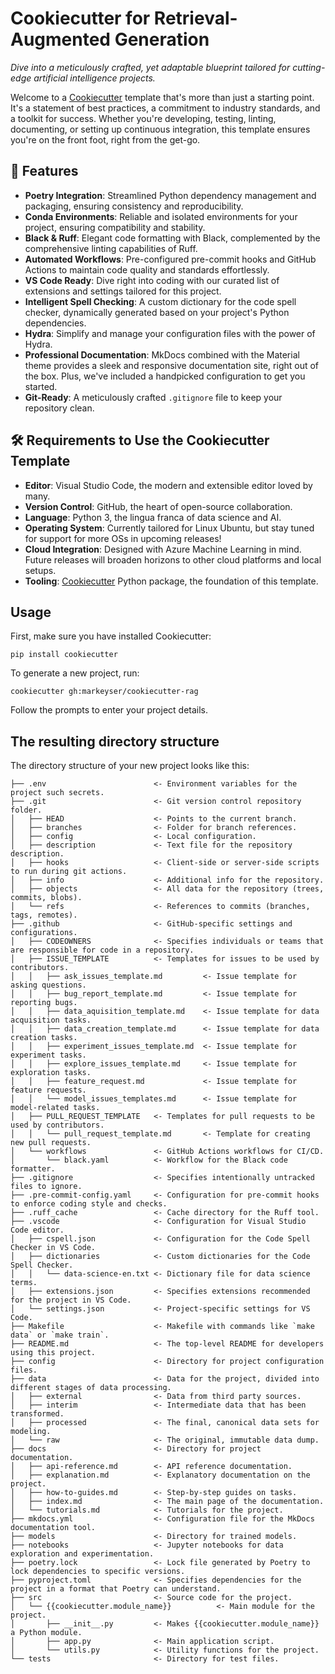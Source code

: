 # Cookiecutter for Retrieval-Augmented Generation

_Dive into a meticulously crafted, yet adaptable blueprint tailored for cutting-edge artificial intelligence projects._

Welcome to a [Cookiecutter](https://cookiecutter.readthedocs.io/en/latest/readme.html) template that's more than just a starting point. It's a statement of best practices, a commitment to industry standards, and a toolkit for success. Whether you're developing, testing, linting, documenting, or setting up continuous integration, this template ensures you're on the front foot, right from the get-go.

## 🌟 Features

- **Poetry Integration**: Streamlined Python dependency management and packaging, ensuring consistency and reproducibility.
- **Conda Environments**: Reliable and isolated environments for your project, ensuring compatibility and stability.
- **Black & Ruff**: Elegant code formatting with Black, complemented by the comprehensive linting capabilities of Ruff.
- **Automated Workflows**: Pre-configured pre-commit hooks and GitHub Actions to maintain code quality and standards effortlessly.
- **VS Code Ready**: Dive right into coding with our curated list of extensions and settings tailored for this project.
- **Intelligent Spell Checking**: A custom dictionary for the code spell checker, dynamically generated based on your project's Python dependencies.
- **Hydra**: Simplify and manage your configuration files with the power of Hydra.
- **Professional Documentation**: MkDocs combined with the Material theme provides a sleek and responsive documentation site, right out of the box. Plus, we've included a handpicked configuration to get you started.
- **Git-Ready**: A meticulously crafted `.gitignore` file to keep your repository clean.

## 🛠 Requirements to Use the Cookiecutter Template

- **Editor**: Visual Studio Code, the modern and extensible editor loved by many.
- **Version Control**: GitHub, the heart of open-source collaboration.
- **Language**: Python 3, the lingua franca of data science and AI.
- **Operating System**: Currently tailored for Linux Ubuntu, but stay tuned for support for more OSs in upcoming releases!
- **Cloud Integration**: Designed with Azure Machine Learning in mind. Future releases will broaden horizons to other cloud platforms and local setups.
- **Tooling**: [Cookiecutter](https://cookiecutter.readthedocs.io/en/latest/readme.html) Python package, the foundation of this template.

## Usage

First, make sure you have installed Cookiecutter:

```shell
pip install cookiecutter
```

To generate a new project, run:

```shell
cookiecutter gh:markeyser/cookiecutter-rag
```

Follow the prompts to enter your project details.

## The resulting directory structure

The directory structure of your new project looks like this:

```text
├── .env                        <- Environment variables for the project such secrets.
├── .git                        <- Git version control repository folder.
│   ├── HEAD                    <- Points to the current branch.
│   ├── branches                <- Folder for branch references.
│   ├── config                  <- Local configuration.
│   ├── description             <- Text file for the repository description.
│   ├── hooks                   <- Client-side or server-side scripts to run during git actions.
│   ├── info                    <- Additional info for the repository.
│   ├── objects                 <- All data for the repository (trees, commits, blobs).
│   └── refs                    <- References to commits (branches, tags, remotes).
├── .github                     <- GitHub-specific settings and configurations.
│   ├── CODEOWNERS              <- Specifies individuals or teams that are responsible for code in a repository.
│   ├── ISSUE_TEMPLATE          <- Templates for issues to be used by contributors.
│   │   ├── ask_issues_template.md         <- Issue template for asking questions.
│   │   ├── bug_report_template.md         <- Issue template for reporting bugs.
│   │   ├── data_aquisition_template.md    <- Issue template for data acquisition tasks.
│   │   ├── data_creation_template.md      <- Issue template for data creation tasks.
│   │   ├── experiment_issues_template.md  <- Issue template for experiment tasks.
│   │   ├── explore_issues_template.md     <- Issue template for exploration tasks.
│   │   ├── feature_request.md             <- Issue template for feature requests.
│   │   └── model_issues_templates.md      <- Issue template for model-related tasks.
│   ├── PULL_REQUEST_TEMPLATE   <- Templates for pull requests to be used by contributors.
│   │   └── pull_request_template.md       <- Template for creating new pull requests.
│   └── workflows               <- GitHub Actions workflows for CI/CD.
│       └── black.yaml          <- Workflow for the Black code formatter.
├── .gitignore                  <- Specifies intentionally untracked files to ignore.
├── .pre-commit-config.yaml     <- Configuration for pre-commit hooks to enforce coding style and checks.
├── .ruff_cache                 <- Cache directory for the Ruff tool.
├── .vscode                     <- Configuration for Visual Studio Code editor.
│   ├── cspell.json             <- Configuration for the Code Spell Checker in VS Code.
│   ├── dictionaries            <- Custom dictionaries for the Code Spell Checker.
│   │   └── data-science-en.txt <- Dictionary file for data science terms.
│   ├── extensions.json         <- Specifies extensions recommended for the project in VS Code.
│   └── settings.json           <- Project-specific settings for VS Code.
├── Makefile                    <- Makefile with commands like `make data` or `make train`.
├── README.md                   <- The top-level README for developers using this project.
├── config                      <- Directory for project configuration files.
├── data                        <- Data for the project, divided into different stages of data processing.
│   ├── external                <- Data from third party sources.
│   ├── interim                 <- Intermediate data that has been transformed.
│   ├── processed               <- The final, canonical data sets for modeling.
│   └── raw                     <- The original, immutable data dump.
├── docs                        <- Directory for project documentation.
│   ├── api-reference.md        <- API reference documentation.
│   ├── explanation.md          <- Explanatory documentation on the project.
│   ├── how-to-guides.md        <- Step-by-step guides on tasks.
│   ├── index.md                <- The main page of the documentation.
│   └── tutorials.md            <- Tutorials for the project.
├── mkdocs.yml                  <- Configuration file for the MkDocs documentation tool.
├── models                      <- Directory for trained models.
├── notebooks                   <- Jupyter notebooks for data exploration and experimentation.
├── poetry.lock                 <- Lock file generated by Poetry to lock dependencies to specific versions.
├── pyproject.toml              <- Specifies dependencies for the project in a format that Poetry can understand.
├── src                         <- Source code for the project.
│   └── {{cookiecutter.module_name}}          <- Main module for the project.
│       ├── __init__.py         <- Makes {{cookiecutter.module_name}} a Python module.
│       ├── app.py              <- Main application script.
│       └── utils.py            <- Utility functions for the project.
└── tests                       <- Directory for test files.
```